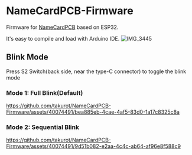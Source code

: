 # NameCardPCB-Firmware
Firmware for [NameCardPCB](https://github.com/takurot/NameCardPCB) based on ESP32.

It's easy to compile and load with Arduino IDE.
![IMG_3445](https://github.com/takurot/NameCardPCB-Firmware/assets/40074491/b593d321-fc82-48f7-aa9d-7bc539b145f9)

## Blink Mode
Press S2 Switch(back side, near the type-C connector) to toggle the blink mode

### Mode 1: Full Blink(Default)


https://github.com/takurot/NameCardPCB-Firmware/assets/40074491/bea885eb-4cae-4af5-83d0-1a17c8325c8a



### Mode 2: Sequential Blink


https://github.com/takurot/NameCardPCB-Firmware/assets/40074491/9d51b082-e2aa-4c4c-ab64-af96e8f588c9

